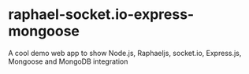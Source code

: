 raphael-socket.io-express-mongoose
==================================

A cool demo web app to show Node.js, Raphaeljs, socket.io, Express.js, Mongoose and MongoDB integration
